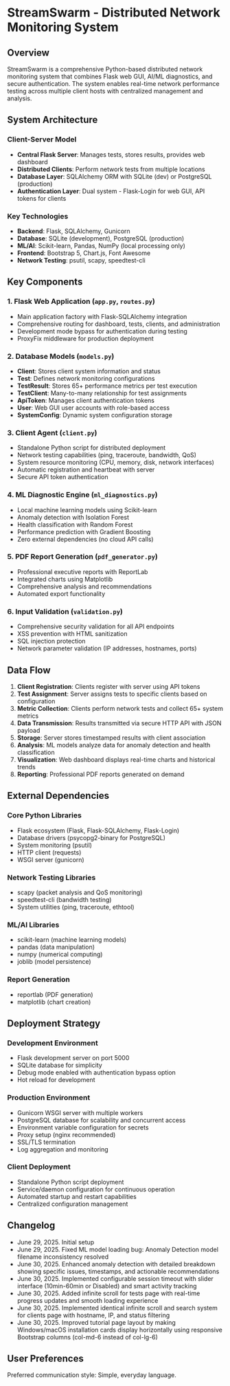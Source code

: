 # StreamSwarm - Distributed Network Monitoring System

## Overview

StreamSwarm is a comprehensive Python-based distributed network monitoring system that combines Flask web GUI, AI/ML diagnostics, and secure authentication. The system enables real-time network performance testing across multiple client hosts with centralized management and analysis.

## System Architecture

### Client-Server Model
- **Central Flask Server**: Manages tests, stores results, provides web dashboard
- **Distributed Clients**: Perform network tests from multiple locations
- **Database Layer**: SQLAlchemy ORM with SQLite (dev) or PostgreSQL (production)
- **Authentication Layer**: Dual system - Flask-Login for web GUI, API tokens for clients

### Key Technologies
- **Backend**: Flask, SQLAlchemy, Gunicorn
- **Database**: SQLite (development), PostgreSQL (production)
- **ML/AI**: Scikit-learn, Pandas, NumPy (local processing only)
- **Frontend**: Bootstrap 5, Chart.js, Font Awesome
- **Network Testing**: psutil, scapy, speedtest-cli

## Key Components

### 1. Flask Web Application (`app.py`, `routes.py`)
- Main application factory with Flask-SQLAlchemy integration
- Comprehensive routing for dashboard, tests, clients, and administration
- Development mode bypass for authentication during testing
- ProxyFix middleware for production deployment

### 2. Database Models (`models.py`)
- **Client**: Stores client system information and status
- **Test**: Defines network monitoring configurations
- **TestResult**: Stores 65+ performance metrics per test execution
- **TestClient**: Many-to-many relationship for test assignments
- **ApiToken**: Manages client authentication tokens
- **User**: Web GUI user accounts with role-based access
- **SystemConfig**: Dynamic system configuration storage

### 3. Client Agent (`client.py`)
- Standalone Python script for distributed deployment
- Network testing capabilities (ping, traceroute, bandwidth, QoS)
- System resource monitoring (CPU, memory, disk, network interfaces)
- Automatic registration and heartbeat with server
- Secure API token authentication

### 4. ML Diagnostic Engine (`ml_diagnostics.py`)
- Local machine learning models using Scikit-learn
- Anomaly detection with Isolation Forest
- Health classification with Random Forest
- Performance prediction with Gradient Boosting
- Zero external dependencies (no cloud API calls)

### 5. PDF Report Generation (`pdf_generator.py`)
- Professional executive reports with ReportLab
- Integrated charts using Matplotlib
- Comprehensive analysis and recommendations
- Automated export functionality

### 6. Input Validation (`validation.py`)
- Comprehensive security validation for all API endpoints
- XSS prevention with HTML sanitization
- SQL injection protection
- Network parameter validation (IP addresses, hostnames, ports)

## Data Flow

1. **Client Registration**: Clients register with server using API tokens
2. **Test Assignment**: Server assigns tests to specific clients based on configuration
3. **Metric Collection**: Clients perform network tests and collect 65+ system metrics
4. **Data Transmission**: Results transmitted via secure HTTP API with JSON payload
5. **Storage**: Server stores timestamped results with client association
6. **Analysis**: ML models analyze data for anomaly detection and health classification
7. **Visualization**: Web dashboard displays real-time charts and historical trends
8. **Reporting**: Professional PDF reports generated on demand

## External Dependencies

### Core Python Libraries
- Flask ecosystem (Flask, Flask-SQLAlchemy, Flask-Login)
- Database drivers (psycopg2-binary for PostgreSQL)
- System monitoring (psutil)
- HTTP client (requests)
- WSGI server (gunicorn)

### Network Testing Libraries
- scapy (packet analysis and QoS monitoring)
- speedtest-cli (bandwidth testing)
- System utilities (ping, traceroute, ethtool)

### ML/AI Libraries
- scikit-learn (machine learning models)
- pandas (data manipulation)
- numpy (numerical computing)
- joblib (model persistence)

### Report Generation
- reportlab (PDF generation)
- matplotlib (chart creation)

## Deployment Strategy

### Development Environment
- Flask development server on port 5000
- SQLite database for simplicity
- Debug mode enabled with authentication bypass option
- Hot reload for development

### Production Environment
- Gunicorn WSGI server with multiple workers
- PostgreSQL database for scalability and concurrent access
- Environment variable configuration for secrets
- Proxy setup (nginx recommended)
- SSL/TLS termination
- Log aggregation and monitoring

### Client Deployment
- Standalone Python script deployment
- Service/daemon configuration for continuous operation
- Automated startup and restart capabilities
- Centralized configuration management

## Changelog
- June 29, 2025. Initial setup
- June 29, 2025. Fixed ML model loading bug: Anomaly Detection model filename inconsistency resolved
- June 30, 2025. Enhanced anomaly detection with detailed breakdown showing specific issues, timestamps, and actionable recommendations
- June 30, 2025. Implemented configurable session timeout with slider interface (10min-60min or Disabled) and smart activity tracking
- June 30, 2025. Added infinite scroll for tests page with real-time progress updates and smooth loading experience
- June 30, 2025. Implemented identical infinite scroll and search system for clients page with hostname, IP, and status filtering
- June 30, 2025. Improved tutorial page layout by making Windows/macOS installation cards display horizontally using responsive Bootstrap columns (col-md-6 instead of col-lg-6)

## User Preferences

Preferred communication style: Simple, everyday language.